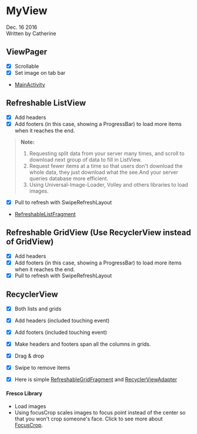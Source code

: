 MyView
===================
Dec. 16 2016  
Written by Catherine

## ViewPager
- [x] Scrollable
- [x] Set image on tab bar
- [MainActivity]

## Refreshable ListView
  - [x] Add headers
  - [x] Add footers (in this case, showing a ProgressBar) to load more items when it reaches the end.     

  > **Note:**
  > 1. Requesting split data from your server many times, and scroll to download next group of data to fill in ListView.
  > 2. Request fewer items at a time so that users don't download the whole data, they just download what the see.And your server queries database more efficient.
  > 3. Using Universal-Image-Loader, Volley and others libraries to load images.
  - [x] Pull to refresh with SwipeRefreshLayout
  - [RefreshableListFragment]


## Refreshable GridView (Use RecyclerView instead of GridView)
  - [x] Add headers
  - [x] Add footers (in this case, showing a ProgressBar) to load more items when it reaches the end.    
  - [x] Pull to refresh with SwipeRefreshLayout

## RecyclerView
  - [x] Both lists and grids
  - [x] Add headers (included touching event)
  - [x] Add footers (included touching event)
  - [x] Make headers and footers span all the columns in grids.
  - [x] Drag & drop
  - [x] Swipe to remove items
  - [x] Here is simple [RefreshableGridFragment] and [RecyclerViewAdapter]


#### Fresco Library
  - Load images
  - Using focusCrop scales images to focus point instead of the center so that you won't crop someone's face. Click to see more about [FocusCrop].


  [FocusCrop]:<http://frescolib.org/docs/scaling.html#FocusCrop>
   [MainActivity]:<https://github.com/Catherine22/MyView/blob/master/app/src/main/java/catherine/com/myview/MainActivity.java>  
   [RefreshableListFragment]:<https://github.com/Catherine22/MyView/blob/master/app/src/main/java/catherine/com/myview/RefreshableListFragment.java>  
   [RefreshableGridFragment]:<https://github.com/Catherine22/MyView/blob/master/app/src/main/java/catherine/com/myview/RefreshableGridFragment.java>  
   [RecyclerViewAdapter]:<https://github.com/Catherine22/MyView/blob/master/app/src/main/java/catherine/com/myview/adapters/RecyclerViewAdapter.java>  
   [RecyclerView/]:<https://github.com/Catherine22/MyView/blob/master/app/src/main/java/catherine/com/myview/view/recycler_view/>  
